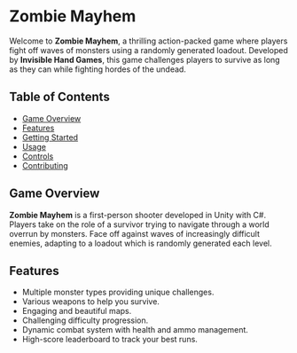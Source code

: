 # Zombie Mayhem

Welcome to **Zombie Mayhem**, a thrilling action-packed game where players fight off waves of monsters using a randomly generated loadout. Developed by **Invisible Hand Games**, this game challenges players to survive as long as they can while fighting hordes of the undead.

## Table of Contents

- [Game Overview](#game-overview)
- [Features](#features)
- [Getting Started](#getting-started)
- [Usage](#usage)
- [Controls](#controls)
- [Contributing](#contributing)

## Game Overview

**Zombie Mayhem** is a first-person shooter developed in Unity with C#. Players take on the role of a survivor trying to navigate through a world overrun by monsters. Face off against waves of increasingly difficult enemies, adapting to a loadout which is randomly generated each level.

## Features

- Multiple monster types providing unique challenges.
- Various weapons to help you survive.
- Engaging and beautiful maps.
- Challenging difficulty progression.
- Dynamic combat system with health and ammo management.
- High-score leaderboard to track your best runs.
